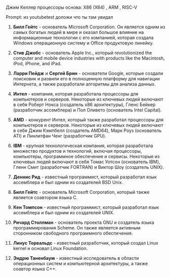 Джим Келлер
 процессоры основа: X86 (X64) , ARM , RISC-V

Prompt: из youtubetest доложи что ты там увидал



1. **Билл Гейтс** - основатель Microsoft Corporation. Он является одним из самых богатых людей в мире и оказал большое влияние на информационные технологии с его компанией, которая создала Windows операционную систему и Office продуктовую линейку.

2. **Стив Джобс** - основатель Apple Inc., который revolutionized the computer and mobile device industries with products like the Macintosh, iPod, iPhone, and iPad.

3. **Ларри Пейдж** и **Сергей Брин** - основатели Google, которые создали поисковик и развили его в полноценную платформу для навигации Интернета, а также разработали алгоритмы для анализа данных.

4. **Интел** - компания, которая разработала процессоры для компьютеров и серверов. Некоторые из ключевых людей включают в себя Роберт Нокса (создатель x86 архитектуры), Гленс Бейкер (разработчик ассемблера) и Пол Оливето (основатель Intel Capital).

5. **AMD** - конкурент Интел, который также разработал процессоры для компьютеров и серверов. Некоторые из ключевых людей включают в себя Джим Кэмпбелл (создатель AMD64), Марк Роуз (основатель ATI) и Линлитфан Ченг (разработчик GPU).

6. **IBM** - крупная технологическая компания, которая разработала множество продуктов и технологий, включая процессоры, компьютеры, программное обеспечение и сервисы. Некоторые из ключевых людей включают в себя Томас Уотсон (основатель IBM), Гленн Смит (разработчик FORTRAN) и Виктор Шоу (создатель UNIX).

7. **Деннис Рид** - известный программист, который разработал язык ассемблера и был одним из создателей BSD Unix.

8. **Билл Гейтс** - основатель Microsoft Corporation, который также является соавтором языка C.

9. **Кен Томпсон** - известный программист, который разработал язык ассемблера и был одним из создателей UNIX.

10. **Ричард Столлман** - основатель проекта GNU и создатель языка программирования Scheme. Он также является активным сторонником свободного программного обеспечения.

11. **Линус Торвальдс** - известный разработчик, который создал Linux kernel и основал Linux Foundation.

12. **Эндрю Таненбаум** - известный исследователь в области операционных систем и компьютерной архитектуры, а также соавтор языка C++.


  